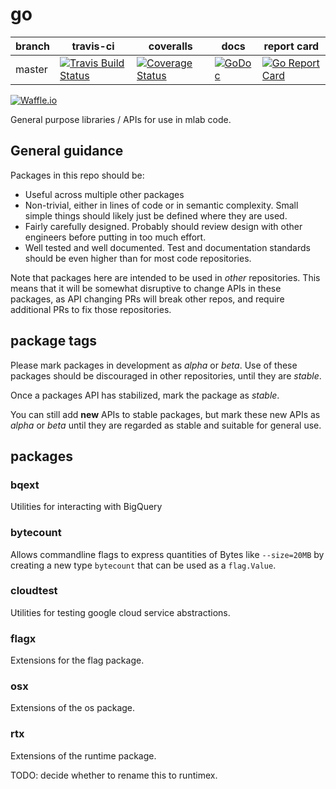 # go
| branch | travis-ci | coveralls | docs | report card |
|--------|-----------|-----------|------|-------------|
| master | [![Travis Build Status](https://travis-ci.org/m-lab/go.svg?branch=master)](https://travis-ci.org/m-lab/go) | [![Coverage Status](https://coveralls.io/repos/m-lab/go/badge.svg?branch=master)](https://coveralls.io/github/m-lab/go?branch=master) | [![GoDoc](https://godoc.org/github.com/m-lab/go?status.svg)](https://godoc.org/github.com/m-lab/go) | [![Go Report Card](https://goreportcard.com/badge/github.com/m-lab/go)](https://goreportcard.com/report/github.com/m-lab/go)

[![Waffle.io](https://badge.waffle.io/m-lab/go.svg?title=Ready)](http://waffle.io/m-lab/go)


General purpose libraries / APIs for use in mlab code.

## General guidance
Packages in this repo should be:
+ Useful across multiple other packages
+ Non-trivial, either in lines of code or in semantic complexity.
Small simple things should likely just be defined where they are used.
+ Fairly carefully designed.  Probably should review design with other
engineers before putting in too much effort.
+ Well tested and well documented.  Test and documentation standards
should be even higher than for most code repositories.

Note that packages here are intended to be used in *other* repositories.
This means that it will be somewhat disruptive to change APIs in these
packages, as API changing PRs will break other repos, and require additional
PRs to fix those repositories.

## package tags
Please mark packages in development as *alpha* or *beta*.  Use of these packages
should be discouraged in other repositories, until they are *stable*.

Once a packages API has stabilized, mark the package as *stable*.

You can still add __new__ APIs to stable packages, but mark these new APIs
as *alpha* or *beta* until they are regarded as stable and suitable for
general use.

## packages
### bqext
Utilities for interacting with BigQuery

### bytecount
Allows commandline flags to express quantities of Bytes like `--size=20MB` by
creating a new type `bytecount` that can be used as a `flag.Value`.

### cloudtest
Utilities for testing google cloud service abstractions.

### flagx
Extensions for the flag package.

### osx
Extensions of the os package.

### rtx
Extensions of the runtime package.

TODO: decide whether to rename this to runtimex.
